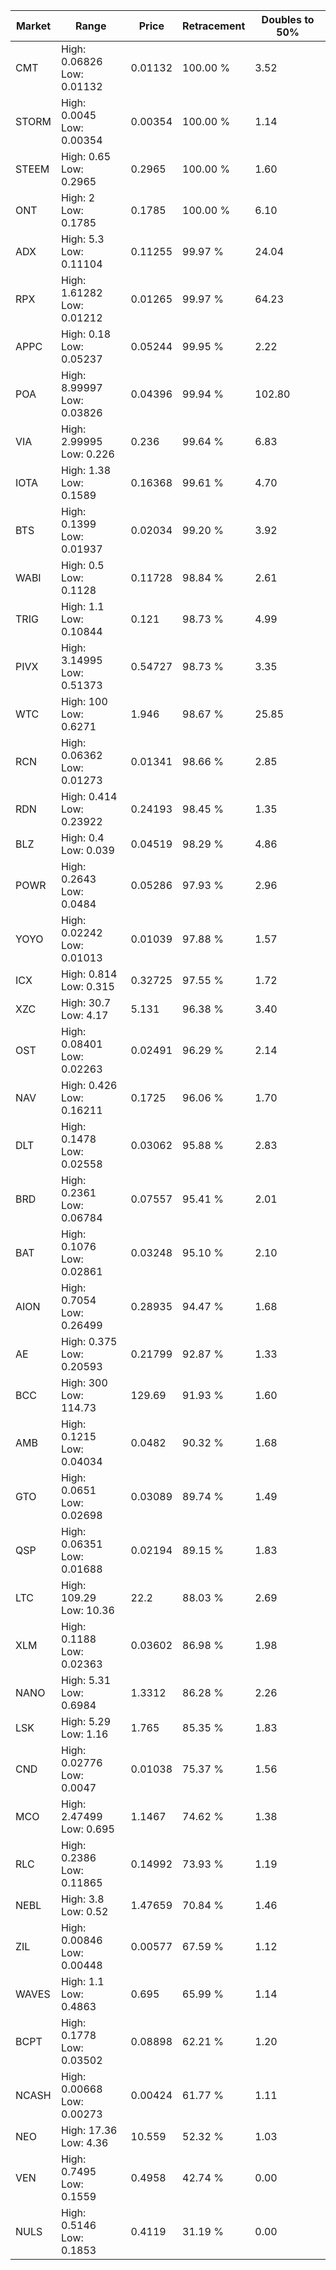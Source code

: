 | Market | Range | Price| Retracement | Doubles to 50% |
| --- | --- | --- | --- | --- |
| CMT | High: 0.06826<br />Low: 0.01132 | 0.01132 | 100.00 % | 3.52 |
| STORM | High: 0.0045<br />Low: 0.00354 | 0.00354 | 100.00 % | 1.14 |
| STEEM | High: 0.65<br />Low: 0.2965 | 0.2965 | 100.00 % | 1.60 |
| ONT | High: 2<br />Low: 0.1785 | 0.1785 | 100.00 % | 6.10 |
| ADX | High: 5.3<br />Low: 0.11104 | 0.11255 | 99.97 % | 24.04 |
| RPX | High: 1.61282<br />Low: 0.01212 | 0.01265 | 99.97 % | 64.23 |
| APPC | High: 0.18<br />Low: 0.05237 | 0.05244 | 99.95 % | 2.22 |
| POA | High: 8.99997<br />Low: 0.03826 | 0.04396 | 99.94 % | 102.80 |
| VIA | High: 2.99995<br />Low: 0.226 | 0.236 | 99.64 % | 6.83 |
| IOTA | High: 1.38<br />Low: 0.1589 | 0.16368 | 99.61 % | 4.70 |
| BTS | High: 0.1399<br />Low: 0.01937 | 0.02034 | 99.20 % | 3.92 |
| WABI | High: 0.5<br />Low: 0.1128 | 0.11728 | 98.84 % | 2.61 |
| TRIG | High: 1.1<br />Low: 0.10844 | 0.121 | 98.73 % | 4.99 |
| PIVX | High: 3.14995<br />Low: 0.51373 | 0.54727 | 98.73 % | 3.35 |
| WTC | High: 100<br />Low: 0.6271 | 1.946 | 98.67 % | 25.85 |
| RCN | High: 0.06362<br />Low: 0.01273 | 0.01341 | 98.66 % | 2.85 |
| RDN | High: 0.414<br />Low: 0.23922 | 0.24193 | 98.45 % | 1.35 |
| BLZ | High: 0.4<br />Low: 0.039 | 0.04519 | 98.29 % | 4.86 |
| POWR | High: 0.2643<br />Low: 0.0484 | 0.05286 | 97.93 % | 2.96 |
| YOYO | High: 0.02242<br />Low: 0.01013 | 0.01039 | 97.88 % | 1.57 |
| ICX | High: 0.814<br />Low: 0.315 | 0.32725 | 97.55 % | 1.72 |
| XZC | High: 30.7<br />Low: 4.17 | 5.131 | 96.38 % | 3.40 |
| OST | High: 0.08401<br />Low: 0.02263 | 0.02491 | 96.29 % | 2.14 |
| NAV | High: 0.426<br />Low: 0.16211 | 0.1725 | 96.06 % | 1.70 |
| DLT | High: 0.1478<br />Low: 0.02558 | 0.03062 | 95.88 % | 2.83 |
| BRD | High: 0.2361<br />Low: 0.06784 | 0.07557 | 95.41 % | 2.01 |
| BAT | High: 0.1076<br />Low: 0.02861 | 0.03248 | 95.10 % | 2.10 |
| AION | High: 0.7054<br />Low: 0.26499 | 0.28935 | 94.47 % | 1.68 |
| AE | High: 0.375<br />Low: 0.20593 | 0.21799 | 92.87 % | 1.33 |
| BCC | High: 300<br />Low: 114.73 | 129.69 | 91.93 % | 1.60 |
| AMB | High: 0.1215<br />Low: 0.04034 | 0.0482 | 90.32 % | 1.68 |
| GTO | High: 0.0651<br />Low: 0.02698 | 0.03089 | 89.74 % | 1.49 |
| QSP | High: 0.06351<br />Low: 0.01688 | 0.02194 | 89.15 % | 1.83 |
| LTC | High: 109.29<br />Low: 10.36 | 22.2 | 88.03 % | 2.69 |
| XLM | High: 0.1188<br />Low: 0.02363 | 0.03602 | 86.98 % | 1.98 |
| NANO | High: 5.31<br />Low: 0.6984 | 1.3312 | 86.28 % | 2.26 |
| LSK | High: 5.29<br />Low: 1.16 | 1.765 | 85.35 % | 1.83 |
| CND | High: 0.02776<br />Low: 0.0047 | 0.01038 | 75.37 % | 1.56 |
| MCO | High: 2.47499<br />Low: 0.695 | 1.1467 | 74.62 % | 1.38 |
| RLC | High: 0.2386<br />Low: 0.11865 | 0.14992 | 73.93 % | 1.19 |
| NEBL | High: 3.8<br />Low: 0.52 | 1.47659 | 70.84 % | 1.46 |
| ZIL | High: 0.00846<br />Low: 0.00448 | 0.00577 | 67.59 % | 1.12 |
| WAVES | High: 1.1<br />Low: 0.4863 | 0.695 | 65.99 % | 1.14 |
| BCPT | High: 0.1778<br />Low: 0.03502 | 0.08898 | 62.21 % | 1.20 |
| NCASH | High: 0.00668<br />Low: 0.00273 | 0.00424 | 61.77 % | 1.11 |
| NEO | High: 17.36<br />Low: 4.36 | 10.559 | 52.32 % | 1.03 |
| VEN | High: 0.7495<br />Low: 0.1559 | 0.4958 | 42.74 % | 0.00 |
| NULS | High: 0.5146<br />Low: 0.1853 | 0.4119 | 31.19 % | 0.00 |
